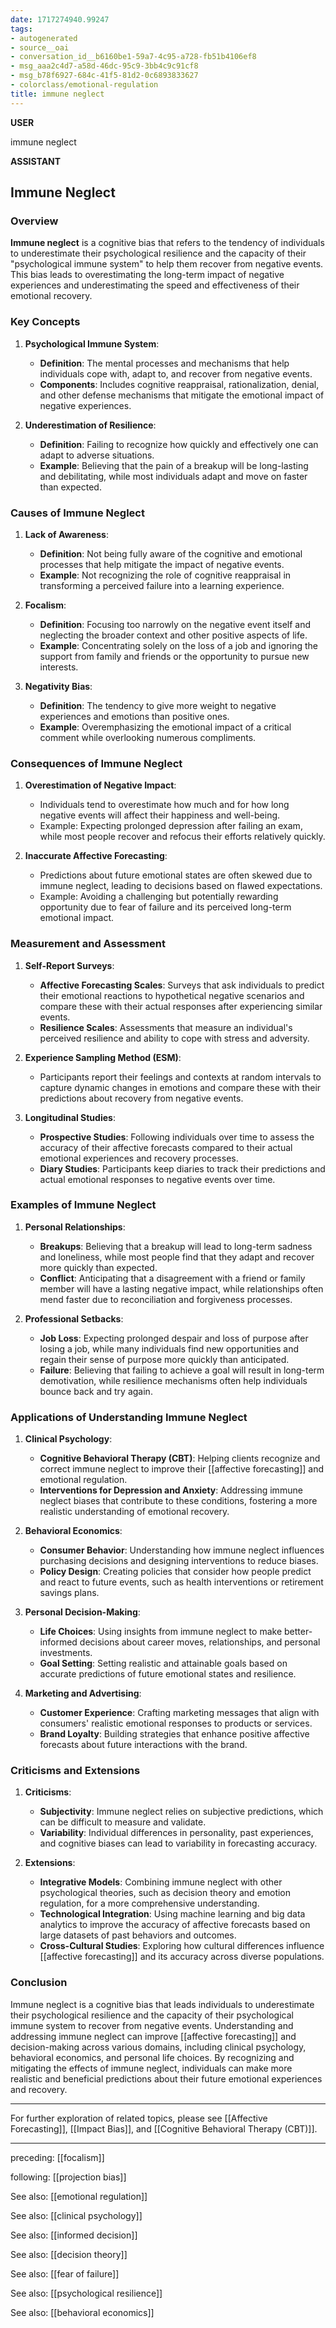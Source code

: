 ```yaml
---
date: 1717274940.99247
tags:
- autogenerated
- source__oai
- conversation_id__b6160be1-59a7-4c95-a728-fb51b4106ef8
- msg_aaa2c4d7-a58d-46dc-95c9-3bb4c9c91cf8
- msg_b78f6927-684c-41f5-81d2-0c6893833627
- colorclass/emotional-regulation
title: immune neglect
---
```


**USER**

immune neglect


**ASSISTANT**

## Immune Neglect

### Overview

**Immune neglect** is a cognitive bias that refers to the tendency of individuals to underestimate their psychological resilience and the capacity of their "psychological immune system" to help them recover from negative events. This bias leads to overestimating the long-term impact of negative experiences and underestimating the speed and effectiveness of their emotional recovery.

### Key Concepts

1. **Psychological Immune System**:
    - **Definition**: The mental processes and mechanisms that help individuals cope with, adapt to, and recover from negative events.
    - **Components**: Includes cognitive reappraisal, rationalization, denial, and other defense mechanisms that mitigate the emotional impact of negative experiences.

2. **Underestimation of Resilience**:
    - **Definition**: Failing to recognize how quickly and effectively one can adapt to adverse situations.
    - **Example**: Believing that the pain of a breakup will be long-lasting and debilitating, while most individuals adapt and move on faster than expected.

### Causes of Immune Neglect

1. **Lack of Awareness**:
    - **Definition**: Not being fully aware of the cognitive and emotional processes that help mitigate the impact of negative events.
    - **Example**: Not recognizing the role of cognitive reappraisal in transforming a perceived failure into a learning experience.

2. **Focalism**:
    - **Definition**: Focusing too narrowly on the negative event itself and neglecting the broader context and other positive aspects of life.
    - **Example**: Concentrating solely on the loss of a job and ignoring the support from family and friends or the opportunity to pursue new interests.

3. **Negativity Bias**:
    - **Definition**: The tendency to give more weight to negative experiences and emotions than positive ones.
    - **Example**: Overemphasizing the emotional impact of a critical comment while overlooking numerous compliments.

### Consequences of Immune Neglect

1. **Overestimation of Negative Impact**:
    - Individuals tend to overestimate how much and for how long negative events will affect their happiness and well-being.
    - Example: Expecting prolonged depression after failing an exam, while most people recover and refocus their efforts relatively quickly.

2. **Inaccurate Affective Forecasting**:
    - Predictions about future emotional states are often skewed due to immune neglect, leading to decisions based on flawed expectations.
    - Example: Avoiding a challenging but potentially rewarding opportunity due to fear of failure and its perceived long-term emotional impact.

### Measurement and Assessment

1. **Self-Report Surveys**:
    - **Affective Forecasting Scales**: Surveys that ask individuals to predict their emotional reactions to hypothetical negative scenarios and compare these with their actual responses after experiencing similar events.
    - **Resilience Scales**: Assessments that measure an individual's perceived resilience and ability to cope with stress and adversity.

2. **Experience Sampling Method (ESM)**:
    - Participants report their feelings and contexts at random intervals to capture dynamic changes in emotions and compare these with their predictions about recovery from negative events.

3. **Longitudinal Studies**:
    - **Prospective Studies**: Following individuals over time to assess the accuracy of their affective forecasts compared to their actual emotional experiences and recovery processes.
    - **Diary Studies**: Participants keep diaries to track their predictions and actual emotional responses to negative events over time.

### Examples of Immune Neglect

1. **Personal Relationships**:
    - **Breakups**: Believing that a breakup will lead to long-term sadness and loneliness, while most people find that they adapt and recover more quickly than expected.
    - **Conflict**: Anticipating that a disagreement with a friend or family member will have a lasting negative impact, while relationships often mend faster due to reconciliation and forgiveness processes.

2. **Professional Setbacks**:
    - **Job Loss**: Expecting prolonged despair and loss of purpose after losing a job, while many individuals find new opportunities and regain their sense of purpose more quickly than anticipated.
    - **Failure**: Believing that failing to achieve a goal will result in long-term demotivation, while resilience mechanisms often help individuals bounce back and try again.

### Applications of Understanding Immune Neglect

1. **Clinical Psychology**:
    - **Cognitive Behavioral Therapy (CBT)**: Helping clients recognize and correct immune neglect to improve their [[affective forecasting]] and emotional regulation.
    - **Interventions for Depression and Anxiety**: Addressing immune neglect biases that contribute to these conditions, fostering a more realistic understanding of emotional recovery.

2. **Behavioral Economics**:
    - **Consumer Behavior**: Understanding how immune neglect influences purchasing decisions and designing interventions to reduce biases.
    - **Policy Design**: Creating policies that consider how people predict and react to future events, such as health interventions or retirement savings plans.

3. **Personal Decision-Making**:
    - **Life Choices**: Using insights from immune neglect to make better-informed decisions about career moves, relationships, and personal investments.
    - **Goal Setting**: Setting realistic and attainable goals based on accurate predictions of future emotional states and resilience.

4. **Marketing and Advertising**:
    - **Customer Experience**: Crafting marketing messages that align with consumers' realistic emotional responses to products or services.
    - **Brand Loyalty**: Building strategies that enhance positive affective forecasts about future interactions with the brand.

### Criticisms and Extensions

1. **Criticisms**:
    - **Subjectivity**: Immune neglect relies on subjective predictions, which can be difficult to measure and validate.
    - **Variability**: Individual differences in personality, past experiences, and cognitive biases can lead to variability in forecasting accuracy.

2. **Extensions**:
    - **Integrative Models**: Combining immune neglect with other psychological theories, such as decision theory and emotion regulation, for a more comprehensive understanding.
    - **Technological Integration**: Using machine learning and big data analytics to improve the accuracy of affective forecasts based on large datasets of past behaviors and outcomes.
    - **Cross-Cultural Studies**: Exploring how cultural differences influence [[affective forecasting]] and its accuracy across diverse populations.

### Conclusion

Immune neglect is a cognitive bias that leads individuals to underestimate their psychological resilience and the capacity of their psychological immune system to recover from negative events. Understanding and addressing immune neglect can improve [[affective forecasting]] and decision-making across various domains, including clinical psychology, behavioral economics, and personal life choices. By recognizing and mitigating the effects of immune neglect, individuals can make more realistic and beneficial predictions about their future emotional experiences and recovery.

---

For further exploration of related topics, please see [[Affective Forecasting]], [[Impact Bias]], and [[Cognitive Behavioral Therapy (CBT)]].


---

preceding: [[focalism]]  


following: [[projection bias]]

See also: [[emotional regulation]]


See also: [[clinical psychology]]


See also: [[informed decision]]


See also: [[decision theory]]


See also: [[fear of failure]]


See also: [[psychological resilience]]


See also: [[behavioral economics]]